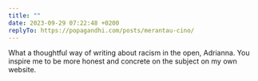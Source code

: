 ```yaml
---
title: ""
date: 2023-09-29 07:22:48 +0200
replyTo: https://popagandhi.com/posts/merantau-cino/
---
```

What a thoughtful way of writing about racism in the open, Adrianna. You inspire me to be more honest and concrete on the subject on my own website.
